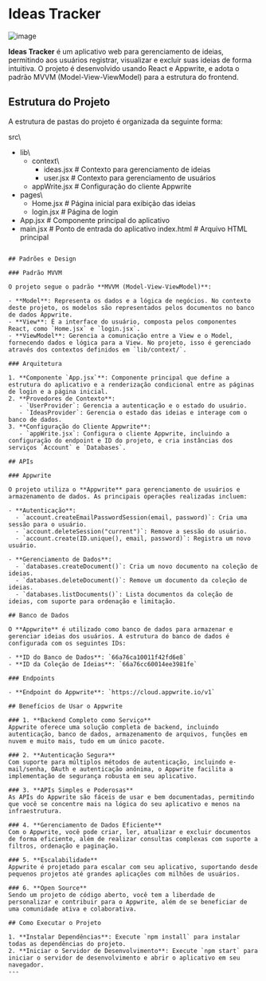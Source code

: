 # Ideas Tracker

![image](https://github.com/user-attachments/assets/350688a8-d924-4d7d-8eb9-2d9c199adc5d)


**Ideas Tracker** é um aplicativo web para gerenciamento de ideias, permitindo aos usuários registrar, visualizar e excluir suas ideias de forma intuitiva. O projeto é desenvolvido usando React e Appwrite, e adota o padrão MVVM (Model-View-ViewModel) para a estrutura do frontend.

## Estrutura do Projeto

A estrutura de pastas do projeto é organizada da seguinte forma:

src\
- lib\
  - context\
    - ideas.jsx       # Contexto para gerenciamento de ideias
    - user.jsx        # Contexto para gerenciamento de usuários
  - appWrite.jsx      # Configuração do cliente Appwrite
- pages\
  - Home.jsx          # Página inicial para exibição das ideias
  - login.jsx         # Página de login
- App.jsx             # Componente principal do aplicativo
- main.jsx            # Ponto de entrada do aplicativo
index.html            # Arquivo HTML principal
```

## Padrões e Design

### Padrão MVVM

O projeto segue o padrão **MVVM (Model-View-ViewModel)**:

- **Model**: Representa os dados e a lógica de negócios. No contexto deste projeto, os modelos são representados pelos documentos no banco de dados Appwrite.
- **View**: É a interface do usuário, composta pelos componentes React, como `Home.jsx` e `login.jsx`.
- **ViewModel**: Gerencia a comunicação entre a View e o Model, fornecendo dados e lógica para a View. No projeto, isso é gerenciado através dos contextos definidos em `lib/context/`.

### Arquitetura

1. **Componente `App.jsx`**: Componente principal que define a estrutura do aplicativo e a renderização condicional entre as páginas de login e a página inicial.
2. **Provedores de Contexto**:
   - `UserProvider`: Gerencia a autenticação e o estado do usuário.
   - `IdeasProvider`: Gerencia o estado das ideias e interage com o banco de dados.
3. **Configuração do Cliente Appwrite**:
   - `appWrite.jsx`: Configura o cliente Appwrite, incluindo a configuração do endpoint e ID do projeto, e cria instâncias dos serviços `Account` e `Databases`.

## APIs

### Appwrite

O projeto utiliza o **Appwrite** para gerenciamento de usuários e armazenamento de dados. As principais operações realizadas incluem:

- **Autenticação**:
  - `account.createEmailPasswordSession(email, password)`: Cria uma sessão para o usuário.
  - `account.deleteSession("current")`: Remove a sessão do usuário.
  - `account.create(ID.unique(), email, password)`: Registra um novo usuário.

- **Gerenciamento de Dados**:
  - `databases.createDocument()`: Cria um novo documento na coleção de ideias.
  - `databases.deleteDocument()`: Remove um documento da coleção de ideias.
  - `databases.listDocuments()`: Lista documentos da coleção de ideias, com suporte para ordenação e limitação.

## Banco de Dados

O **Appwrite** é utilizado como banco de dados para armazenar e gerenciar ideias dos usuários. A estrutura do banco de dados é configurada com os seguintes IDs:

- **ID do Banco de Dados**: `66a76ca10011f42fd6e8`
- **ID da Coleção de Ideias**: `66a76cc60014ee3981fe`

### Endpoints

- **Endpoint do Appwrite**: `https://cloud.appwrite.io/v1`

## Benefícios de Usar o Appwrite

### 1. **Backend Completo como Serviço**
Appwrite oferece uma solução completa de backend, incluindo autenticação, banco de dados, armazenamento de arquivos, funções em nuvem e muito mais, tudo em um único pacote.

### 2. **Autenticação Segura**
Com suporte para múltiplos métodos de autenticação, incluindo e-mail/senha, OAuth e autenticação anônima, o Appwrite facilita a implementação de segurança robusta em seu aplicativo.

### 3. **APIs Simples e Poderosas**
As APIs do Appwrite são fáceis de usar e bem documentadas, permitindo que você se concentre mais na lógica do seu aplicativo e menos na infraestrutura.

### 4. **Gerenciamento de Dados Eficiente**
Com o Appwrite, você pode criar, ler, atualizar e excluir documentos de forma eficiente, além de realizar consultas complexas com suporte a filtros, ordenação e paginação.

### 5. **Escalabilidade**
Appwrite é projetado para escalar com seu aplicativo, suportando desde pequenos projetos até grandes aplicações com milhões de usuários.

### 6. **Open Source**
Sendo um projeto de código aberto, você tem a liberdade de personalizar e contribuir para o Appwrite, além de se beneficiar de uma comunidade ativa e colaborativa.

## Como Executar o Projeto

1. **Instalar Dependências**: Execute `npm install` para instalar todas as dependências do projeto.
2. **Iniciar o Servidor de Desenvolvimento**: Execute `npm start` para iniciar o servidor de desenvolvimento e abrir o aplicativo em seu navegador.
---
```
